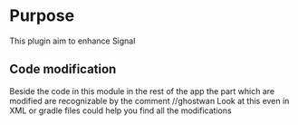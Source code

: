 # Purpose

This plugin aim to enhance Signal 

## Code modification

Beside the code in this module in the rest of the app the part which are modified are recognizable by the comment //ghostwan
Look at this even in XML or gradle files could help you find all the modifications  

